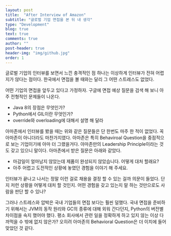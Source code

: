 ```yaml
---
layout: post
title:  "After Interview of Amazon"
subtitle: "글로벌 기업 면접을 본 뒤 내 생각"
type: "Development"
blog: true
text: true
comments: true
author: ""
post-header: true
header-img: "img/github.jpg"
order: 1
---
```


글로벌 기업의 인터뷰를 보면서 느낀 충격적인 점 하나는 이상하게 인터뷰가 전혀 어렵지가 않다는 점이다. 한국에서 면접을 볼 때와는 달리 그 어떤 스트레스도 없었다. 

어떤 기업의 면접을 앞두고 있다고 가정하자. 구글에 면접 예상 질문을 검색 해 보니 아주 전형적인 문제들이 나온다.

- Java 8의 장점은 무엇인가?
- Python에서 GIL이란 무엇인가?
- override와 overloading에 대해서 설명 해 달라

아마존에서 인터뷰를 봤을 때는 위와 같은 질문들은 단 한번도 마주 한 적이 없었다. 꼭 아마존이 아니더라도 마찬가지였다. 아마존은 특히 Behaviroal Question을 중점적으로 보는 기업이기에 아마 더 그랬을거다. 아마존만의 Leadership Principle이라는 것도 갖고 있으니 말이다. 아마존에서 받은 질문은 아래와 같았다.

- 마감일이 얼마남지 않았는데 제품이 완성되지 않았습니다. 어떻게 대처 할래요?
- 아주 어렵고 도전적인 상황에 놓였던 경험을 이야기 해 주세요.

인터뷰가 끝나고 나서는 정말 이런 걸로 채용을 결정 할 수 있는 걸까 의문이 들었다. 단지 저런 상황을 어떻게 대처 할 것인지. 어떤 경험을 갖고 있는지 말 하는 것만으로도 사람을 판단 할 수 있나? 

그러나 스트레스와 압박은 국내 기업들의 면접 보다는 훨씬 덜했다. 국내 면접을 준비하기 위해서는 JVM의 동작 원리와 GC의 종류에 대해 외워 간다던지, Python의 버전별 차이점을 숙지 했어야 했다. 평소 회사에서 관련 일을 정확하게 하고 있지 않는 이상 다 까먹을 수 밖에 없지 않은가? 오히려 아마존의 Behavioral Question은 더 이치에 들어 맞았던 것 같다.